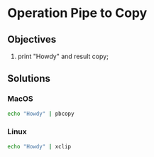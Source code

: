 # Operation Pipe to Copy

## Objectives

1. print "Howdy" and result copy; 

## Solutions

### MacOS

```sh
echo "Howdy" | pbcopy
```

### Linux

```sh
echo "Howdy" | xclip
```

